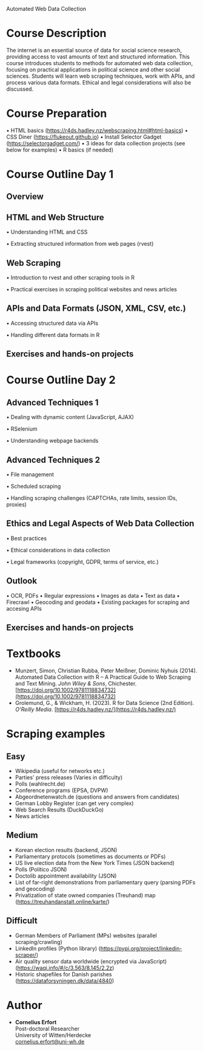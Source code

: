 Automated Web Data Collection

# Course Description

The internet is an essential source of data for social science research, providing access to vast amounts of text and structured information. This course introduces students to methods for automated web data collection, focusing on practical applications in political science and other social sciences. Students will learn web scraping techniques, work with APIs, and process various data formats. Ethical and legal considerations will also be discussed.

# Course Preparation

• HTML basics (https://r4ds.hadley.nz/webscraping.html#html-basics)
• CSS Diner (https://flukeout.github.io)
• Install Selector Gadget (https://selectorgadget.com/)
• 3 ideas for data collection projects (see below for examples)
• R basics (if needed)

# Course Outline Day 1

## Overview

## HTML and Web Structure

• Understanding HTML and CSS

• Extracting structured information from web pages (rvest)


## Web Scraping

• Introduction to rvest and other scraping tools in R

• Practical exercises in scraping political websites and news articles


## APIs and Data Formats (JSON, XML, CSV, etc.)

• Accessing structured data via APIs

• Handling different data formats in R

## Exercises and hands-on projects


# Course Outline Day 2

## Advanced Techniques 1

• Dealing with dynamic content (JavaScript, AJAX)

• RSelenium

• Understanding webpage backends

##  Advanced Techniques 2

• File management

• Scheduled scraping

• Handling scraping challenges (CAPTCHAs, rate limits, session IDs, proxies)

## Ethics and Legal Aspects of Web Data Collection

• Best practices

• Ethical considerations in data collection

• Legal frameworks (copyright, GDPR, terms of service, etc.)

## Outlook

• OCR, PDFs
• Regular expressions
• Images as data
• Text as data
• Firecrawl
• Geocoding and geodata
• Existing packages for scraping and accesing APIs

## Exercises and hands-on projects


# Textbooks

- Munzert, Simon, Christian Rubba, Peter Meißner, Dominic Nyhuis (2014). Automated Data Collection with R – A Practical Guide to Web Scraping and Text Mining. *John Wiley & Sons*, Chichester. [https://doi.org/10.1002/9781118834732](https://doi.org/10.1002/9781118834732)
- Grolemund, G., & Wickham, H. (2023). R for Data Science (2nd Edition). *O'Reilly Media*. [https://r4ds.hadley.nz/](https://r4ds.hadley.nz/)


# Scraping examples
## Easy
* Wikipedia (useful for networks etc.)
* Parties' press releases (Varies in difficulty)
* Polls (wahlrecht.de)
* Conference programs (EPSA, DVPW)
* Abgeordnetenwatch.de (questions and answers from candidates)
* German Lobby Register (can get very complex)
* Web Search Results (DuckDuckGo)
* News articles

## Medium
* Korean election results (backend, JSON)
* Parliamentary protocols (sometimes as documents or PDFs)
* US live election data from the New York Times (JSON backend)
* Polls (Politico JSON)
* Doctolib appointment availability (JSON)
* List of far-right demonstrations from parliamentary query (parsing PDFs and geocoding)
* Privatization of state owned companies (Treuhand) map (https://treuhandanstalt.online/karte/)

## Difficult
* German Members of Parliament (MPs) websites (parallel scraping/crawling)
* LinkedIn profiles (Python library) (https://pypi.org/project/linkedin-scraper/)
* Air quality sensor data worldwide (encrypted via JavaScript) (https://waqi.info/#/c/3.563/8.145/2.2z)
* Historic shapefiles for Danish parishes (https://dataforsyningen.dk/data/4840)


# Author
- **Cornelius Erfort**  
  Post-doctoral Researcher  
  University of Witten/Herdecke  
  [cornelius.erfort@uni-wh.de](mailto:cornelius.erfort@uni-wh.de)  



